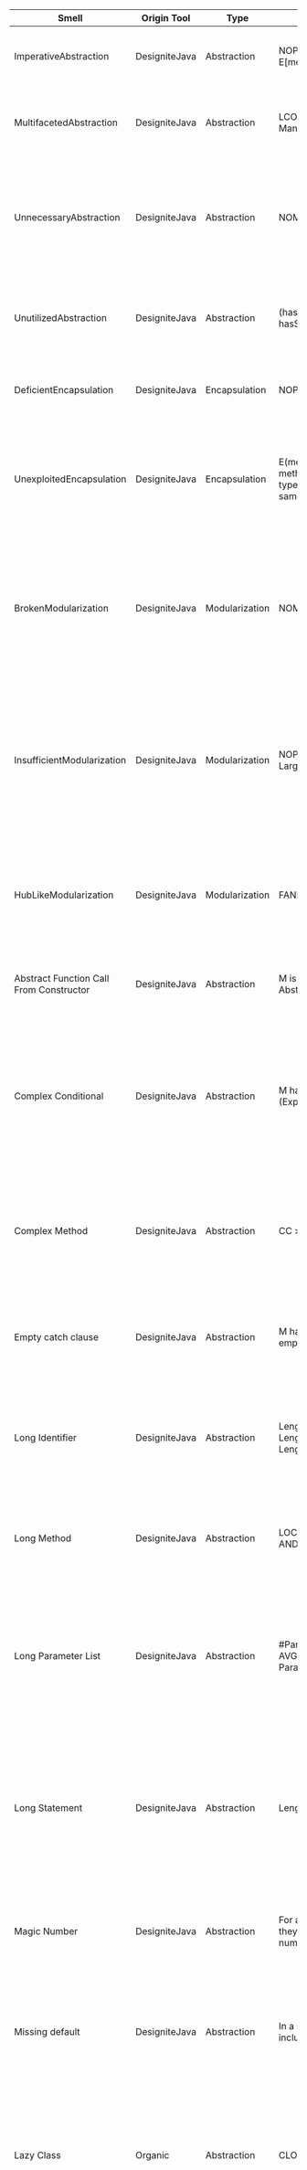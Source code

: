 |Smell                                  |Origin Tool  |Type          |Rule                                                                                                                                                                       |Description                                                                                                                                                                                                                         |
|---------------------------------------|-------------|--------------|---------------------------------------------------------------------------------------------------------------------------------------------------------------------------|------------------------------------------------------------------------------------------------------------------------------------------------------------------------------------------------------------------------------------|
|ImperativeAbstraction                  |DesigniteJava|Abstraction   |NOPM != 1 or E[method].LOC(method)>LargeLOC                                                                                                                                |This smell arises when an operation is turned into a class.                                                                                                                                                                         |
|MultifacetedAbstraction                |DesigniteJava|Abstraction   |LCOM > LargeLCOM and NOF > ManyFields and NOM > ManyMethods                                                                                                                |This smell arises when an abstraction has more than one responsibility assigned to it.                                                                                                                                              |
|UnnecessaryAbstraction                 |DesigniteJava|Abstraction   |NOM = 0 and NOF <= FewFields                                                                                                                                               |This smell occurs when an abstraction that is actually not needed (and thus could have been avoided) gets introduced in a software design.                                                                                          |
|UnutilizedAbstraction                  |DesigniteJava|Abstraction   |(hasSuperTypes and not hasSuperTypesWithFanIn) or not hasFanIn                                                                                                             |This smell arises when an abstraction is left unused (either not directly used or not reachable).                                                                                                                                   |
|DeficientEncapsulation                 |DesigniteJava|Encapsulation |NOPF>0                                                                                                                                                                     |This smell arises when the number of public fields is higher than 0                                                                                                                                                                 |
|UnexploitedEncapsulation               |DesigniteJava|Encapsulation |E(method1.instantiated(type1), method1.instantiated(type2)): type1 != type2 and sameHierarchy(class(type1),class(type2)                                                    |This smell arises when there are two different classes that are instantiated in a method but they belong to the same hierarchy, i.e., one extends the other.                                                                        |
|BrokenModularization                   |DesigniteJava|Modularization|NOM = 0 AND NOF > LargeNOF                                                                                                                                                 |This smell arises when data and/or methods that ideally should have been localized into a single abstraction are separated and spread across multiple abstractions.                                                                 |
|InsufficientModularization             |DesigniteJava|Modularization|NOPM >= LargeNOPM OR NOM >= LargeNOM OR WPC >= HighComplexity                                                                                                              |This smell arises when an abstraction exists that has not been completely decomposed, and a further decomposition could reduce its size, implementation complexity, or both.                                                        |
|HubLikeModularization                  |DesigniteJava|Modularization|FANIN >= Large AND FANOUT >= Large                                                                                                                                         |This smell arises when an abstraction has dependencies (both incoming and outgoing) with a large number of other abstractions.                                                                                                      |
|Abstract Function Call From Constructor|DesigniteJava|Abstraction   |M is constructor AND M calls at least one Abstract(method)                                                                                                                 |This smell arises when the constructor of a class calls an abstract function                                                                                                                                                        |
|Complex Conditional                    |DesigniteJava|Abstraction   |M has at least one if-else IE where: #(Expression(IE)) >= 3                                                                                                                |This smell arises when a piece of code has a complex conditional statement, such as multiple nested if-else statements or large numbers of conditions that are hard to understand.                                                  |
|Complex Method                         |DesigniteJava|Abstraction   |CC >= 8                                                                                                                                                                    |This smell arises when a method contains too many lines of code or too many branches of logic, making it difficult to understand and maintain.                                                                                      |
|Empty catch clause                     |DesigniteJava|Abstraction   |M has at least one catch block that is empty                                                                                                                               |This smell arises when a catch block is present but doesn't contain any code, this is also known as a catch-all.                                                                                                                    |
|Long Identifier                        |DesigniteJava|Abstraction   |LengthName(Parameter(M)) >= 30 OR LengthName(LocalVariable(M)) >= 30 OR Length(AccessedField(M)) >= 30                                                                     |This smell arises when identifiers such as variable, function, or class names are too long and make the code hard to read and understand.                                                                                           |
|Long Method                            |DesigniteJava|Abstraction   |LOC(M) >= 100 OR MLOC > AVG(MLOC) AND MLOC > 30                                                                                                                            |This smell arises when a method becomes too long and complex, making it difficult to understand and maintain.                                                                                                                       |
|Long Parameter List                    |DesigniteJava|Abstraction   |#Parameters >= 5 OR ParameterCount > AVG(ParameterCount) AND ParameterCount > 3                                                                                            |This smell arises when a method or function has a large number of parameters, making it hard to understand the purpose of the function and how the parameters are used.                                                             |
|Long Statement                         |DesigniteJava|Abstraction   |Length(Statement) > 120                                                                                                                                                    |This smell arises when a statement or expression becomes too complex and difficult to understand, often due to the use of many nested conditions or a large number of operators.                                                    |
|Magic Number                           |DesigniteJava|Abstraction   |For all the literals in the method, check if they are valid (check what is magic number below)                                                                             |This smell arises when a hard-coded number is used in the code without an explanation or clear meaning.                                                                                                                             |
|Missing default                        |DesigniteJava|Abstraction   |In a switch-case structure in M, it doesn't include the default case                                                                                                       |This smell arises when a class or function does not have a default case for a switch statement or a default branch for an if-else statement.                                                                                        |
|Lazy Class                             |Organic      |Abstraction   |CLOC < CLOCFirstQuartile                                                                                                                                                   |This smell arises when a class does not have a single, well-defined responsibility and often contains methods that should be in other classes.                                                                                      |
|Swiss Army Knife                       |Organic      |Abstraction   |InterfaceMethodDeclarationCount > VeryHighInterfaceMethodDeclarationCount                                                                                                  |This smell arises when a class has many responsibilities and functionality, making it difficult to understand and maintain.                                                                                                         |
|Data Class                             |Organic      |Modularization|(((NOPA + NOAM) > Few AND WMC < HighWMC) OR (NOPA + NOAM) > Many AND WMC < VeryHighWMC)) AND WOC < OneThird                                                                |This smell arises when a class  primarily contains properties and does not have any significant behavior.                                                                                                                           |
|Complex Class                          |Organic      |Abstraction   |CC > 10                                                                                                                                                                    |This smell arises when a class becomes overly complex, with many methods and properties that perform a variety of different tasks.                                                                                                  |
|Refused Bequest                        |Organic      |Hierarchy     |OverrideRatio > 0.5                                                                                                                                                        |This smell arises when a subclass does not use or override methods or properties that are inherited from its superclass, effectively 'refusing' the inheritance.                                                                    |
|Spaghetti Code                         |Organic      |Abstraction   |LongMethodsConnected > 2                                                                                                                                                   |This smell arises when the codebase is poorly structured and difficult to understand, often characterized by a lack of modularity and a high degree of interdependence between different parts of the code.                         |
|Large Class                            |Organic      |Abstraction   |CLOC > VeryHighCLOC                                                                                                                                                        |This smell arises when a class has grown too large and contains too many methods or properties, making it difficult to understand and maintain.                                                                                     |
|Class Data Should Be Private           |Organic      |Encapsulation |PublicFieldCount >= 1                                                                                                                                                      |This smell arises when class data is exposed publicly, rather than being kept private and only accessible through methods.                                                                                                          |
|God Class                              |Organic      |Modularization|CLOC > 500 AND TCC < AVG(TCC)                                                                                                                                              |This smell arises when a class has too many responsibilities, and becomes too large and complex to understand and maintain.                                                                                                         |
|Speculative Generality                 |Organic      |Hierarchy     |IsAbstractChildrenCount < 3                                                                                                                                                |This smell arises when code is implemented with the idea of possible future requirements that may or may not actually happen.                                                                                                       |
|Brain Class                            |Organic      |Modularization|((BrainMethodCount > 1 AND LOC >= VeryHighCLOC) OR (BrainMethodCount = 1 AND LOC >= TwiceVeryHighCLOC AND WMC >= TwiceVeryHighWMC)) AND (WMC >= VeryHighWMC AND TCC < Half)|This smell arises when a class or module contains too much complex logic or calculations, and becomes difficult to understand and maintain.                                                                                         |
|Brain Method                           |Organic      |Modularization|MLOC > high(CLOC)/2 AND CC > high(CC) AND MaxNesting > 5.0 AND NOAV > 6.0                                                                                                  |This smell arises when a method has too much complex logic or calculations, and becomes difficult to understand and maintain.                                                                                                       |
|Dispersed Coupling                     |Organic      |Modularization|CINT > 8.0 AND CDISP > 0.5 AND MaxNesting > 1.0                                                                                                                            |This smell arises when classes or modules are tightly coupled, but the dependencies are spread out across multiple methods or properties, rather than being localized in a single place.                                            |
|Intensive Coupling                     |Organic      |Modularization|(CINT > 8.0 OR CDISP < 0.25) AND MaxNesting > 1.0                                                                                                                          |This smell arises when classes or modules are overly dependent on one another, making it difficult to understand and maintain.                                                                                                      |
|Message Chain                          |Organic      |Abstraction   |MaxCallChain > 3                                                                                                                                                           |This smell arises when an object sends a message to another object and the second one sends another message to another object and so on, leading to a chain of message passing that can make the code hard to follow and understand.|
|Shotgun Surgery                        |Organic      |Abstraction   |CM > 8.0 AND CC > 6.0                                                                                                                                                      |This smell arises when a small change in the codebase requires a large number of classes or modules to be modified                                                                                                                  |


